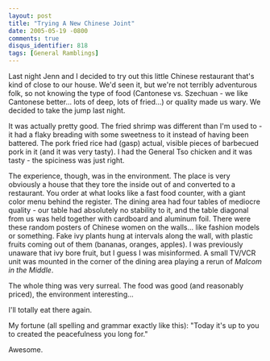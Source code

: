 ```yaml
---
layout: post
title: "Trying A New Chinese Joint"
date: 2005-05-19 -0800
comments: true
disqus_identifier: 818
tags: [General Ramblings]
---
```

Last night Jenn and I decided to try out this little Chinese restaurant
that's kind of close to our house. We'd seen it, but we're not terribly
adventurous folk, so not knowing the type of food (Cantonese vs.
Szechuan - we like Cantonese better... lots of deep, lots of fried...)
or quality made us wary. We decided to take the jump last night.

 It was actually pretty good. The fried shrimp was different than I'm
used to - it had a flaky breading with some sweetness to it instead of
having been battered. The pork fried rice had (gasp) actual, visible
pieces of barbecued pork in it (and it was very tasty). I had the
General Tso chicken and it was tasty - the spiciness was just right.

 The experience, though, was in the environment. The place is very
obviously a house that they tore the inside out of and converted to a
restaurant. You order at what looks like a fast food counter, with a
giant color menu behind the register. The dining area had four tables of
mediocre quality - our table had absolutely no stability to it, and the
table diagonal from us was held together with cardboard and aluminum
foil. There were these random posters of Chinese women on the walls...
like fashion models or something. Fake ivy plants hung at intervals
along the wall, with plastic fruits coming out of them (bananas,
oranges, apples). I was previously unaware that ivy bore fruit, but I
guess I was misinformed. A small TV/VCR unit was mounted in the corner
of the dining area playing a rerun of *Malcom in the Middle*.

 The whole thing was very surreal. The food was good (and reasonably
priced), the environment interesting...

 I'll totally eat there again.

 My fortune (all spelling and grammar exactly like this): "Today it's up
to you to created the peacefulness you long for."

 Awesome.
